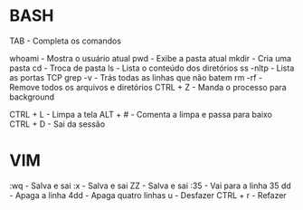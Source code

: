 # BASH

TAB - Completa os comandos

whoami - Mostra o usuário atual
pwd - Exibe a pasta atual
mkdir - Cria uma pasta
cd - Troca de pasta
ls - Lista o conteúdo dos diretórios
ss -nltp - Lista as portas TCP
grep -v - Trás todas as linhas que não batem
rm -rf - Remove todos os arquivos e diretórios
CTRL + Z - Manda o processo para background

CTRL + L - Limpa a tela
ALT + # - Comenta a limpa e passa para baixo
CTRL + D - Sai da sessão

# VIM

:wq - Salva e sai
:x - Salva e sai
ZZ - Salva e sai
:35 - Vai para a linha 35
dd - Apaga a linha
4dd - Apaga quatro linhas
u - Desfazer
CTRL + r - Refazer
